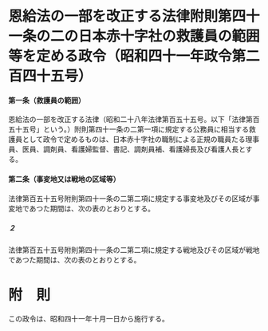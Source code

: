# 恩給法の一部を改正する法律附則第四十一条の二の日本赤十字社の救護員の範囲等を定める政令（昭和四十一年政令第二百四十五号）
#### 第一条（救護員の範囲）
恩給法の一部を改正する法律（昭和二十八年法律第百五十五号。以下「法律第百五十五号」という。）附則第四十一条の二第一項に規定する公務員に相当する救護員として政令で定めるものは、日本赤十字社の職制による正規の職員たる理事員、医員、調剤員、看護婦監督、書記、調剤員補、看護婦長及び看護人長とする。
#### 第二条（事変地又は戦地の区域等）
法律第百五十五号附則第四十一条の二第二項に規定する事変地及びその区域が事変地であつた期間は、次の表のとおりとする。
##### ２
法律第百五十五号附則第四十一条の二第二項に規定する戦地及びその区域が戦地であつた期間は、次の表のとおりとする。
# 附　則
この政令は、昭和四十一年十月一日から施行する。

